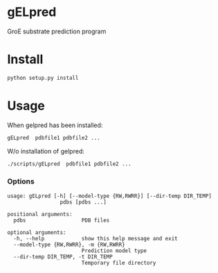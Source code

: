 # gELpred
GroE substrate prediction program

# Install
```bash
python setup.py install
```

# Usage
When gelpred has been installed:
```bash
gELpred  pdbfile1 pdbfile2 ...
```

W/o installation of gelpred:
```bash
./scripts/gELpred  pdbfile1 pdbfile2 ...
```

### Options
```
usage: gELpred [-h] [--model-type {RW,RWRR}] [--dir-temp DIR_TEMP]
                 pdbs [pdbs ...]

positional arguments:
  pdbs                  PDB files

optional arguments:
  -h, --help            show this help message and exit
  --model-type {RW,RWRR}, -m {RW,RWRR}
                        Prediction model type
  --dir-temp DIR_TEMP, -t DIR_TEMP
                        Temporary file directory
```